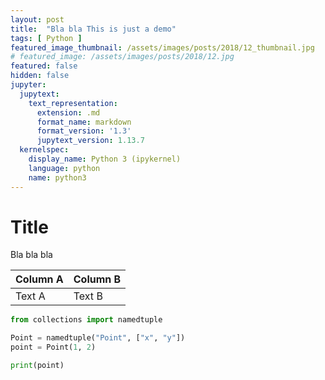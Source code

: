 ```yaml
---
layout: post
title:  "Bla bla This is just a demo"
tags: [ Python ]
featured_image_thumbnail: /assets/images/posts/2018/12_thumbnail.jpg
# featured_image: /assets/images/posts/2018/12.jpg
featured: false
hidden: false
jupyter:
  jupytext:
    text_representation:
      extension: .md
      format_name: markdown
      format_version: '1.3'
      jupytext_version: 1.13.7
  kernelspec:
    display_name: Python 3 (ipykernel)
    language: python
    name: python3
---
```


# Title

Bla bla bla

| Column A | Column B |
|----------|----------|
| Text A   | Text B   |

```python
from collections import namedtuple

Point = namedtuple("Point", ["x", "y"])
point = Point(1, 2)

print(point)
```
